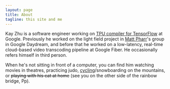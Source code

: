 ```yaml
---
layout: page
title: About
tagline: this site and me
---
```


Kay Zhu is a software engineer working on [TPU compiler for TensorFlow](https://www.tensorflow.org/performance/xla/) at Google. Previously he worked on the light field project in [Matt Pharr](http://pharr.org/matt/)'s group in Google Daydream, and before that he worked on a low-latency, real-time cloud-based video transcoding pipeline at Google Fiber. He occasionally refers himself in third person.


When he's not sitting in front of a computer, you can find him watching movies
in theatres, practicing judo, [cycling](https://www.strava.com/athletes/kayzhu)/snowboarding on the mountains, or <del>playing
with his cat at home</del> (see you on the other side of the rainbow bridge, Pp).
